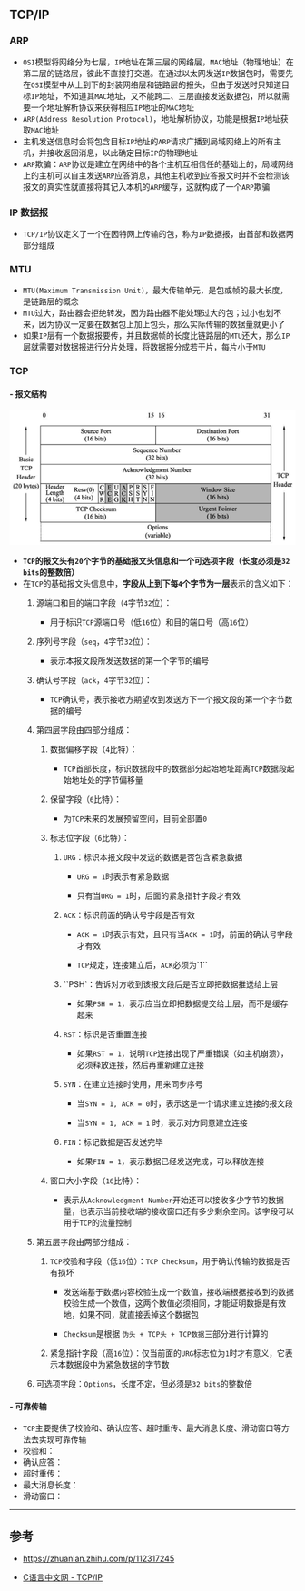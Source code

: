 ## TCP/IP

### ARP

- `OSI`模型将网络分为七层，`IP`地址在第三层的网络层，`MAC`地址（物理地址）在第二层的链路层，彼此不直接打交道。在通过以太网发送`IP`数据包时，需要先在`OSI`模型中从上到下的封装网络层和链路层的报头，但由于发送时只知道目标`IP`地址，不知道其`MAC`地址，又不能跨二、三层直接发送数据包，所以就需要一个地址解析协议来获得相应`IP`地址的`MAC`地址
- `ARP(Address Resolution Protocol)`，地址解析协议，功能是根据`IP`地址获取`MAC`地址
- 主机发送信息时会将包含目标`IP`地址的`ARP`请求广播到局域网络上的所有主机，并接收返回消息，以此确定目标`IP`的物理地址
- `ARP`欺骗：`ARP`协议是建立在网络中的各个主机互相信任的基础上的，局域网络上的主机可以自主发送`ARP`应答消息，其他主机收到应答报文时并不会检测该报文的真实性就直接将其记入本机的`ARP`缓存，这就构成了一个`ARP`欺骗

### IP 数据报

- `TCP/IP`协议定义了一个在因特网上传输的包，称为`IP`数据报，由首部和数据两部分组成

### MTU

- `MTU(Maximum Transmission Unit)`，最大传输单元，是包或帧的最大长度，是链路层的概念
- `MTU`过大，路由器会拒绝转发，因为路由器不能处理过大的包；过小也划不来，因为协议一定要在数据包上加上包头，那么实际传输的数据量就更小了
- 如果`IP`层有一个数据报要传，并且数据帧的长度比链路层的`MTU`还大，那么`IP`层就需要对数据报进行分片处理，将数据报分成若干片，每片小于`MTU`

### TCP

#### - 报文结构

![image-20210409094727970](..\assets\statics\TCP报文结构.png)

- **`TCP`的报文头有`20`个字节的基础报文头信息和一个可选项字段（长度必须是`32 bits`的整数倍）**
- 在`TCP`的基础报文头信息中，**字段从上到下每`4`个字节为一层**表示的含义如下：
  1. 源端口和目的端口字段（`4`字节`32`位）：

     - 用于标识`TCP`源端口号（低`16`位）和目的端口号（高`16`位）

  2. 序列号字段（`seq`，`4`字节`32`位）：

     - 表示本报文段所发送数据的第一个字节的编号

  3. 确认号字段（`ack`，`4`字节`32`位）：

     - `TCP`确认号，表示接收方期望收到发送方下一个报文段的第一个字节数据的编号

  4. 第四层字段由四部分组成：

     1. 数据偏移字段（`4`比特）：

        - `TCP`首部长度，标识数据段中的数据部分起始地址距离`TCP`数据段起始地址处的字节偏移量

     2. 保留字段（`6`比特）：

        - 为`TCP`未来的发展预留空间，目前全部置`0`

     3. 标志位字段（`6`比特）：

        1. `URG`：标识本报文段中发送的数据是否包含紧急数据

           - `URG = 1`时表示有紧急数据

           - 只有当`URG = 1`时，后面的紧急指针字段才有效

        2. `ACK`：标识前面的确认号字段是否有效

           - `ACK = 1`时表示有效，且只有当`ACK = 1`时，前面的确认号字段才有效

           - `TCP`规定，连接建立后，`ACK`必须为`1``

        3. ``PSH`：告诉对方收到该报文段后是否立即把数据推送给上层

           - 如果`PSH = 1`，表示应当立即把数据提交给上层，而不是缓存起来

        4. `RST`：标识是否重置连接

           - 如果`RST = 1`，说明`TCP`连接出现了严重错误（如主机崩溃），必须释放连接，然后再重新建立连接

        5. `SYN`：在建立连接时使用，用来同步序号

           - 当`SYN = 1, ACK = 0`时，表示这是一个请求建立连接的报文段

           - 当`SYN = 1, ACK = 1` 时，表示对方同意建立连接

        6. `FIN`：标记数据是否发送完毕

           - 如果`FIN = 1`，表示数据已经发送完成，可以释放连接

     4. 窗口大小字段（`16`比特）：

        - 表示从`Acknowledgment Number`开始还可以接收多少字节的数据量，也表示当前接收端的接收窗口还有多少剩余空间。该字段可以用于`TCP`的流量控制

  5. 第五层字段由两部分组成：

     1. `TCP`校验和字段（低`16`位）：`TCP Checksum`，用于确认传输的数据是否有损坏

        - 发送端基于数据内容校验生成一个数值，接收端根据接收到的数据校验生成一个数值，这两个数值必须相同，才能证明数据是有效地，如果不同，就直接丢掉这个数据包

        - `Checksum`是根据 `伪头 + TCP头 + TCP数据`三部分进行计算的

     2. 紧急指针字段（高`16`位）：仅当前面的`URG`标志位为`1`时才有意义，它表示本数据段中为紧急数据的字节数

  6. 可选项字段：`Options`，长度不定，但必须是`32 bits`的整数倍

#### - 可靠传输

- `TCP`主要提供了校验和、确认应答、超时重传、最大消息长度、滑动窗口等方法去实现可靠传输
- 校验和：
- 确认应答：
- 超时重传：
- 最大消息长度：
- 滑动窗口：

---

## 参考

- https://zhuanlan.zhihu.com/p/112317245

- [C语言中文网 - TCP/IP](http://c.biancheng.net/view/6380.html)

